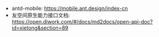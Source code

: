 <!--
 * @Description: In User Settings Edit
 * @Author: your name
 * @Date: 2019-08-13 14:52:17
 * @LastEditTime: 2019-08-15 15:50:27
 * @LastEditors: Please set LastEditors
 -->


* antd-mobile: https://mobile.ant.design/index-cn
* 友空间原生能力接口文档: https://open.diwork.com/#/docs/md2docs/open-api-doc?id=xietong&section=89